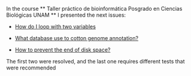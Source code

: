 In the course ** Taller práctico de bioinformática Posgrado en Ciencias Biológicas UNAM ** I presented the next issues:

* [How do I loop with two variables](https://github.com/Melcatus/genomic_cotton/issues/4)

* [What database use to cotton genome annotation?](https://github.com/Melcatus/genomic_cotton/issues/9)

* [How to prevent the end of disk space?](https://github.com/Melcatus/genomic_cotton/issues/11)

The first two were resolved, and the last one requires different tests that were recommended


